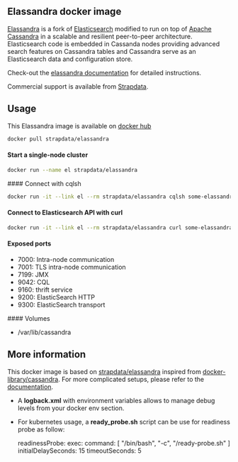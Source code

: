 ## Elassandra docker image

[Elassandra](https://github.com/strapdata/elassandra) is a fork of [Elasticsearch](https://github.com/elastic/elasticsearch) modified to run on top of [Apache Cassandra](http://cassandra.apache.org/) in a scalable and resilient peer-to-peer architecture. Elasticsearch code is embedded in Cassanda nodes providing advanced search features on Cassandra tables and Cassandra serve as an Elasticsearch data and configuration store.

Check-out the [elassandra documentation](http://doc.elassandra.io/en/latest) for detailed instructions.

Commercial support is available from [Strapdata](https://www.strapdata.com).

## Usage

This Elassandra image is available on [docker hub](https://hub.docker.com/r/strapdata/elassandra/)

```bash
docker pull strapdata/elassandra
```

#### Start a single-node cluster

```bash
docker run --name el strapdata/elassandra
```

#### Connect with cqlsh

```bash
docker run -it --link el --rm strapdata/elassandra cqlsh some-elassandra
```

#### Connect to Elasticsearch API with curl

```bash
docker run -it --link el --rm strapdata/elassandra curl some-elassandra:9200
```

#### Exposed ports

* 7000: Intra-node communication
* 7001: TLS intra-node communication
* 7199: JMX
* 9042: CQL
* 9160: thrift service
* 9200: ElasticSearch HTTP
* 9300: ElasticSearch transport

#### Volumes

* /var/lib/cassandra

## More information

This docker image is based on [strapdata/elassandra](https://hub.docker.com/r/strapdata/elassandra/) inspired from [docker-library/cassandra](https://github.com/docker-library/cassandra). For more complicated setups, please refer to the [documentation](https://github.com/docker-library/docs/tree/master/cassandra).


* A **logback.xml** with environment variables allows to manage debug levels from your docker env section. 
* For kubernetes usage, a **ready_probe.sh** script can be use for readiness probe as follow:

    readinessProbe:
        exec:
          command: [ "/bin/bash", "-c", "/ready-probe.sh" ]
        initialDelaySeconds: 15
        timeoutSeconds: 5
